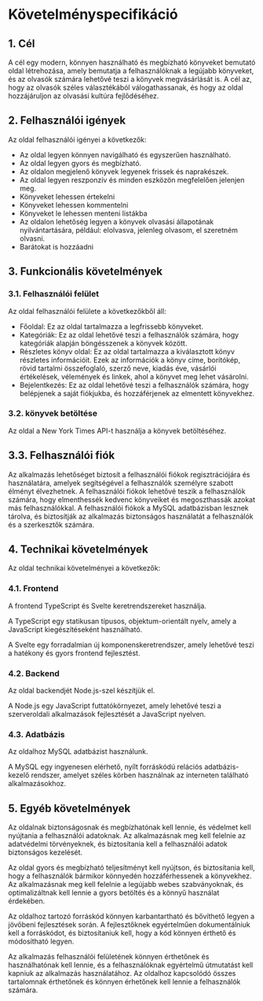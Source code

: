 # Követelményspecifikáció

## 1. Cél

A cél egy modern, könnyen használható és megbízható könyveket bemutató oldal létrehozása, amely bemutatja a felhasználóknak a legújabb könyveket, és az olvasók számára lehetővé teszi a könyvek megvásárlását is. A cél az, hogy az olvasók széles választékából válogathassanak, és hogy az oldal hozzájáruljon az olvasási kultúra fejlődéséhez.

## 2. Felhasználói igények

Az oldal felhasználói igényei a következők:
- Az oldal legyen könnyen navigálható és egyszerűen használható.
- Az oldal legyen gyors és megbízható.
- Az oldalon megjelenő könyvek legyenek frissek és naprakészek.
- Az oldal legyen reszponzív és minden eszközön megfelelően jelenjen meg.
- Könyveket lehessen értekelni 
- Könyveket lehessen kommentelni
- Könyveket le lehessen menteni listákba
- Az oldalon lehetőség legyen a könyvek olvasási állapotának nyilvántartására, például: elolvasva, jelenleg olvasom, el szeretném olvasni.
- Barátokat is hozzáadni

## 3. Funkcionális követelmények

### 3.1. Felhasználói felület

Az oldal felhasználói felülete a következőkből áll:
- Főoldal: Ez az oldal tartalmazza a legfrissebb könyveket.
- Kategóriák: Ez az oldal lehetővé teszi a felhasználók számára, hogy kategóriák alapján böngésszenek a könyvek között.
- Részletes könyv oldal: Ez az oldal tartalmazza a kiválasztott könyv részletes információit. Ezek az információk a könyv címe, borítókép, rövid tartalmi összefoglaló, szerző neve, kiadás éve, vásárlói értékelések, vélemények és linkek, ahol a könyvet meg lehet vásárolni.
- Bejelentkezés: Ez az oldal lehetővé teszi a felhasználók számára, hogy belépjenek a saját fiókjukba, és hozzáférjenek az elmentett könyvekhez.

### 3.2. könyvek betöltése

Az oldal a New York Times API-t használja a könyvek betöltéséhez.

## 3.3. Felhasználói fiók

Az alkalmazás lehetőséget biztosít a felhasználói fiókok regisztrációjára és használatára, amelyek segítségével a felhasználók személyre szabott élményt élvezhetnek. A felhasználói fiókok lehetővé teszik a felhasználók számára, hogy elmenthessék kedvenc könyveiket és megoszthassák azokat más felhasználókkal. A felhasználói fiókok a MySQL adatbázisban lesznek tárolva, és biztosítják az alkalmazás biztonságos használatát a felhasználók és a szerkesztők számára.


## 4. Technikai követelmények

Az oldal technikai követelményei a következők:

### 4.1. Frontend

A frontend TypeScript és Svelte keretrendszereket használja.

A TypeScript egy statikusan típusos, objektum-orientált nyelv, amely a JavaScript kiegészítéseként használható.

A Svelte egy forradalmian új komponenskeretrendszer, amely lehetővé teszi a hatékony és gyors frontend fejlesztést.

### 4.2. Backend

Az oldal backendjét Node.js-szel készítjük el.

A Node.js egy JavaScript futtatókörnyezet, amely lehetővé teszi a szerveroldali alkalmazások fejlesztését a JavaScript nyelven.

### 4.3. Adatbázis

Az oldalhoz MySQL adatbázist használunk.

A MySQL egy ingyenesen elérhető, nyílt forráskódú relációs adatbázis-kezelő rendszer, amelyet széles körben használnak az interneten található alkalmazásokhoz.


## 5. Egyéb követelmények

Az oldalnak biztonságosnak és megbízhatónak kell lennie, és védelmet kell nyújtania a felhasználói adatoknak. Az alkalmazásnak meg kell felelnie az adatvédelmi törvényeknek, és biztosítania kell a felhasználói adatok biztonságos kezelését.

Az oldal gyors és megbízható teljesítményt kell nyújtson, és biztosítania kell, hogy a felhasználók bármikor könnyedén hozzáférhessenek a könyvekhez. Az alkalmazásnak meg kell felelnie a legújabb webes szabványoknak, és optimalizáltnak kell lennie a gyors betöltés és a könnyű használat érdekében.

Az oldalhoz tartozó forráskód könnyen karbantartható és bővíthető legyen a jövőbeni fejlesztések során. A fejlesztőknek egyértelműen dokumentálniuk kell a forráskódot, és biztosítaniuk kell, hogy a kód könnyen érthető és módosítható legyen.

Az alkalmazás felhasználói felületének könnyen érthetőnek és használhatónak kell lennie, és a felhasználóknak egyértelmű útmutatást kell kapniuk az alkalmazás használatához. Az oldalhoz kapcsolódó összes tartalomnak érthetőnek és könnyen érhetőnek kell lennie a felhasználók számára.
